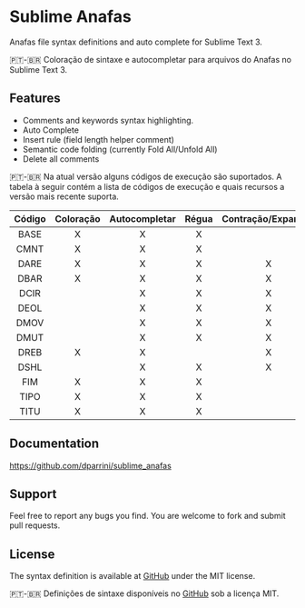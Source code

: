 # Sublime Anafas

Anafas file syntax definitions and auto complete for Sublime Text 3.

🇵🇹-🇧🇷 Coloração de sintaxe e autocompletar para arquivos do Anafas no Sublime Text 3.

## Features

- Comments and keywords syntax highlighting.
- Auto Complete
- Insert rule (field length helper comment)
- Semantic code folding (currently Fold All/Unfold All)
- Delete all comments

🇵🇹-🇧🇷 Na atual versão alguns códigos de execução são suportados. A tabela à seguir contém a lista de códigos de execução e quais recursos a versão mais recente suporta.

| Código | Coloração | Autocompletar | Régua | Contração/Expansão |
|:------:|:---------:|:-------------:|:-----:|:------------------:|
| BASE 	 |     X     |       X       |   X   |                    |
| CMNT 	 |     X     |       X       |   X   |                    |
| DARE 	 |     X     |       X       |   X   |          X         |
| DBAR 	 |     X     |       X       |   X   |          X         |
| DCIR 	 |           |       X       |   X   |          X         |
| DEOL 	 |           |       X       |   X   |          X         |
| DMOV 	 |           |       X       |   X   |          X         |
| DMUT 	 |           |       X       |   X   |          X         |
| DREB 	 |     X     |       X       |       |          X         |
| DSHL 	 |           |       X       |   X   |          X         |
| FIM 	 |     X     |       X       |   X   |                    |
| TIPO 	 |     X     |       X       |   X   |                    |
| TITU 	 |     X     |       X       |   X   |                    |


## Documentation

https://github.com/dparrini/sublime_anafas

## Support

Feel free to report any bugs you find. You are welcome to fork and submit pull requests.

## License

The syntax definition is available at [GitHub](https://github.com/dparrini/sublime_opendss) under the MIT license.

🇵🇹-🇧🇷 Definições de sintaxe disponíveis no [GitHub](https://github.com/dparrini/sublime_opendss) sob a licença MIT.

